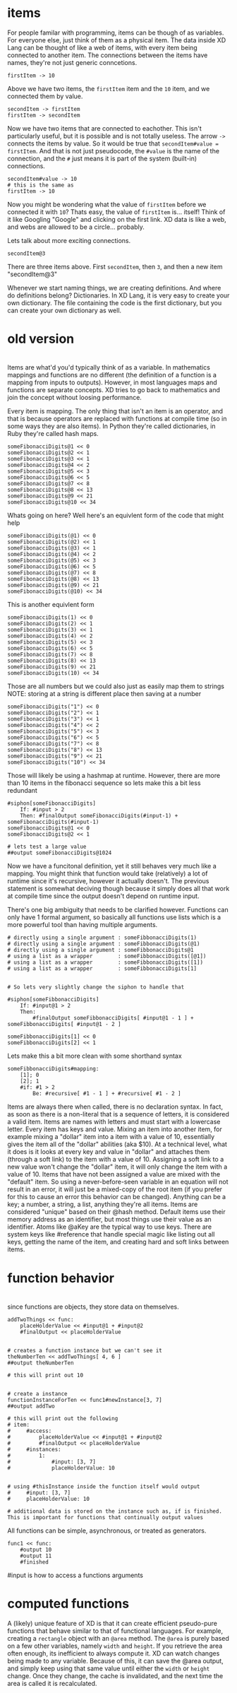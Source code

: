 # items

For people familar with programming, items can be though of as variables. For everyone else, just think of them as a physical item. The data inside XD Lang can be thought of like a web of items, with every item being connected to another item. The connections between the items have names, they're not just generic conncetions.

```
firstItem -> 10
```

Above we have two items, the `firstItem` item and the `10` item, and we connected them by value.

```
secondItem -> firstItem
firstItem -> secondItem
```

Now we have two items that are connected to eachother. This isn't particularly useful, but it is possible and is not totally useless. The arrow `->` connects the items by value. So it would be true that `secondItem#value = firstItem`. And that is not just pseudocode, the `#value` is the name of the connection, and the `#` just means it is part of the system (built-in) connections.

```
secondItem#value -> 10
# this is the same as
firstItem -> 10
```

Now you might be wondering what the value of `firstItem` before we connected it with `10`? Thats easy, the value of `firstItem` is... itself! Think of it like Googling "Google" and clicking on the first link. XD data is like a web, and webs are allowed to be a circle... probably.

Lets talk about more exciting connections.

```
secondItem@3
```

There are three items above. First `secondItem`, then `3`, and then a new item "secondItem@3"



Whenever we start naming things, we are creating definitions. And where do definitions belong? Dictionaries. In XD Lang, it is very easy to create your own dictionary. The file containing the code is the first dictionary, but you can create your own dictionary as well.



#
#
# old version
#
#


Items are what'd you'd typically think of as a variable. In mathematics mappings and functions are no different (the definition of a function is a mapping from inputs to outputs). However, in most languages maps and functions are separate concepts. XD tries to go back to mathematics and join the concept without loosing performance.

Every item is mapping. The only thing that isn't an item is an operator, and that is because operators are replaced with functions at compile time (so in some ways they are also items). In Python they're called dictionaries, in Ruby they're called hash maps.
```
someFibonacciDigits@1 << 0
someFibonacciDigits@2 << 1
someFibonacciDigits@3 << 1
someFibonacciDigits@4 << 2
someFibonacciDigits@5 << 3
someFibonacciDigits@6 << 5
someFibonacciDigits@7 << 8
someFibonacciDigits@8 << 13
someFibonacciDigits@9 << 21
someFibonacciDigits@10 << 34
```
Whats going on here? Well here's an equivlent form of the code that might help
```
someFibonacciDigits(@1) << 0
someFibonacciDigits(@2) << 1
someFibonacciDigits(@3) << 1
someFibonacciDigits(@4) << 2
someFibonacciDigits(@5) << 3
someFibonacciDigits(@6) << 5
someFibonacciDigits(@7) << 8
someFibonacciDigits(@8) << 13
someFibonacciDigits(@9) << 21
someFibonacciDigits(@10) << 34
```
This is another equivlent form
```
someFibonacciDigits(1) << 0
someFibonacciDigits(2) << 1
someFibonacciDigits(3) << 1
someFibonacciDigits(4) << 2
someFibonacciDigits(5) << 3
someFibonacciDigits(6) << 5
someFibonacciDigits(7) << 8
someFibonacciDigits(8) << 13
someFibonacciDigits(9) << 21
someFibonacciDigits(10) << 34
```
Those are all numbers but we could also just as easily map them to strings
NOTE: storing at a string is different place then saving at a number
```
someFibonacciDigits("1") << 0
someFibonacciDigits("2") << 1
someFibonacciDigits("3") << 1
someFibonacciDigits("4") << 2
someFibonacciDigits("5") << 3
someFibonacciDigits("6") << 5
someFibonacciDigits("7") << 8
someFibonacciDigits("8") << 13
someFibonacciDigits("9") << 21
someFibonacciDigits("10") << 34
```
Those will likely be using a hashmap at runtime. However, there are more than 10 items in the fibonacci sequence so lets make this a bit less redundant
```
#siphon[someFibonacciDigits]
    If: #input > 2
    Then: #finalOutput someFibonacciDigits(#input-1) + someFibonacciDigits(#input-1)
someFibonacciDigits@1 << 0
someFibonacciDigits@2 << 1

# lets test a large value
##output someFibonacciDigits@1024
```
Now we have a funcitonal definition, yet it still behaves very much like a mapping. You might think that function would take (relatively) a lot of runtime since it's recursive, however it actually doesn't. The previous statement is somewhat deciving though because it simply does all that work at compile time since the output doesn't depend on runtime input.

There's one big ambiguity that needs to be clarified however. Functions can only have 1 formal argument, so basically all functions use lists which is a more powerful tool than having multiple arguments.
```
# directly using a single argument : someFibbonacciDigits(1)
# directly using a single argument : someFibbonacciDigits(@1)
# directly using a single argument : someFibbonacciDigits@1
# using a list as a wrapper        : someFibbonacciDigits([@1])
# using a list as a wrapper        : someFibbonacciDigits([1])
# using a list as a wrapper        : someFibbonacciDigits[1]


# So lets very slightly change the siphon to handle that

#siphon[someFibbonacciDigits]
    If: #input@1 > 2
    Then:
        #finalOutput someFibbonacciDigits[ #input@1 - 1 ] + someFibbonacciDigits[ #input@1 - 2 ]
        
someFibbonacciDigits[1] << 0
someFibbonacciDigits[2] << 1

```

Lets make this a bit more clean with some shorthand syntax

```
someFibbonacciDigits#mapping:
    [1]; 0
    [2]; 1
    #if: #1 > 2 
        Be: #recursive[ #1 - 1 ] + #recursive[ #1 - 2 ]
```

Items are always there when called, there is no declaration syntax. In fact, as soon as there is a non-literal that is a sequence of letters, it is considered a valid item. Items are names with letters and must start with a lowercase letter. Every item has keys and value. Mixing an item into another item, for example mixing a "dollar" item into a item with a value of 10, essentially gives the item all of the "dollar" abilities (aka $10). At a technical level, what it does is it looks at every key and value in "dollar" and attaches them (through a soft link) to the item with a value of 10. Assigning a soft link to a new value won't change the "dollar" item, it will only change the item with a value of 10. Items that have not been assigned a value are mixed with the "default" item. So using a never-before-seen variable in an equation will not result in an error, it will just be a mixed-copy of the root item (if you prefer for this to cause an error this behavior can be changed). Anything can be a key; a number, a string, a list, anything they're all items. Items are considered "unique" based on their @hash method. Default items use their memory address as an identifier, but most things use their value as an identifier. Atoms like @aKey are the typical way to use keys. There are system keys like #reference that handle special magic like listing out all keys, getting the name of the item, and creating hard and soft links between items.



# 
# function behavior
# 

since functions are objects, they store data on themselves.

```XD
addTwoThings << func:
    placeHolderValue << #input@1 + #input@2
    #finalOutput << placeHolderValue


# creates a function instance but we can't see it
theNumberTen << addTwoThings[ 4, 6 ]
##output theNumberTen

# this will print out 10


# create a instance 
functionInstanceForTen << func1#newInstance[3, 7]
##output addTwo

# this will print out the following
# item:
#     #access:
#         placeHolderValue << #input@1 + #input@2
#         #finalOutput << placeHolderValue
#     #instances:
#         1:
#             #input: [3, 7]
#             placeHolderValue: 10


# using #thisInstance inside the function itself would output
#     #input: [3, 7]
#     placeHolderValue: 10

# additional data is stored on the instance such as, if is finished. This is important for functions that continually output values
```

All functions can be simple, asynchronous, or treated as generators.
```XD
func1 << func:
    #output 10
    #output 11
    #finished
```
#input is how to access a functions arguments


# computed functions
A (likely) unique feature of XD is that it can create efficient pseudo-pure functions that behave similar to that of functional languages. For example, creating a `rectangle` object with an `@area` method. The `@area` is purely based on a few other variables, namely `width` and `height`. If you retrieve the area often enough, its inefficient to always compute it. XD can watch changes being made to any variable. Because of this, it can save the @area output, and simply keep using that same value until either the `width` or `height` change. Once they change, the cache is invalidated, and the next time the area is called it is recalculated.